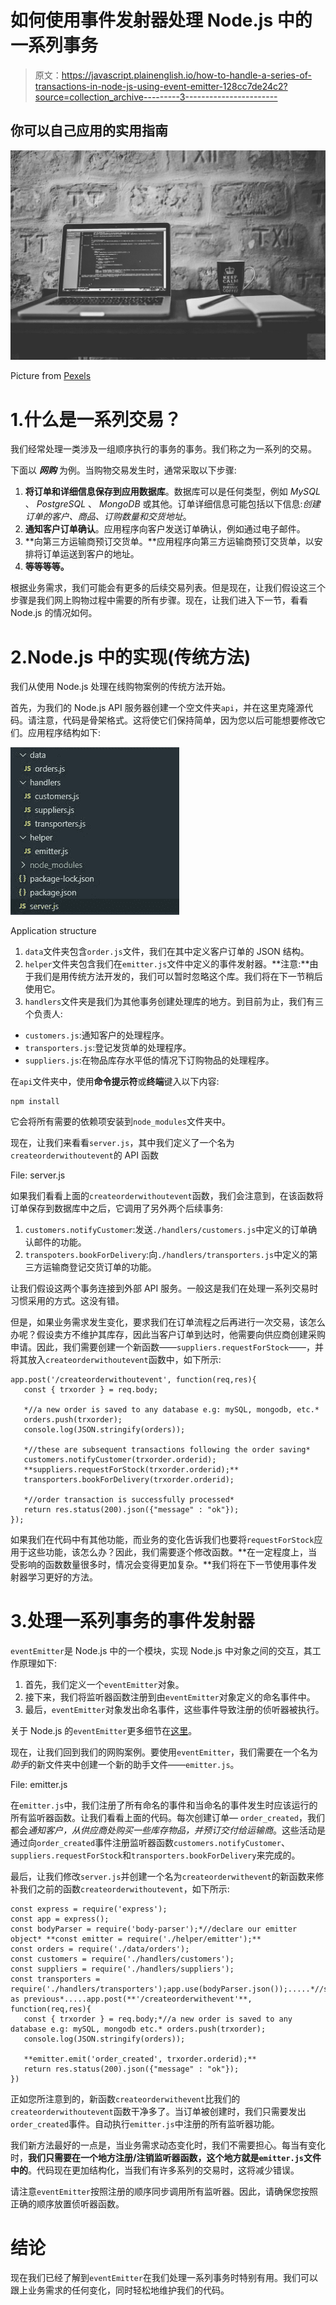 # 如何使用事件发射器处理 Node.js 中的一系列事务

> 原文：<https://javascript.plainenglish.io/how-to-handle-a-series-of-transactions-in-node-js-using-event-emitter-128cc7de24c2?source=collection_archive---------3----------------------->

## 你可以自己应用的实用指南

![](img/fc8c0f89303c8c9114d425164587d3c2.png)

Picture from [Pexels](https://www.pexels.com/photo/grayscale-photo-of-computer-laptop-near-white-notebook-and-ceramic-mug-on-table-169573/)

# 1.什么是一系列交易？

我们经常处理一类涉及一组顺序执行的事务的事务。我们称之为一系列的交易。

下面以 ***网购*** 为例。当购物交易发生时，通常采取以下步骤:

1.  **将订单和详细信息保存到应用数据库**。数据库可以是任何类型，例如 *MySQL* 、 *PostgreSQL* 、 *MongoDB* 或其他。订单详细信息可能包括以下信息:*创建订单的客户、商品、订购数量和交货地址*。
2.  **通知客户订单确认**。应用程序向客户发送订单确认，例如通过电子邮件。
3.  **向第三方运输商预订交货单。**应用程序向第三方运输商预订交货单，以安排将订单运送到客户的地址。
4.  **等等等等。**

根据业务需求，我们可能会有更多的后续交易列表。但是现在，让我们假设这三个步骤是我们网上购物过程中需要的所有步骤。现在，让我们进入下一节，看看 Node.js 的情况如何。

# 2.Node.js 中的实现(传统方法)

我们从使用 Node.js 处理在线购物案例的传统方法开始。

首先，为我们的 Node.js API 服务器创建一个空文件夹`api`，并在这里克隆源代码。请注意，代码是骨架格式。这将使它们保持简单，因为您以后可能想要修改它们。应用程序结构如下:

![](img/d26bf5062105b3e00bbe6fb2728cbd97.png)

Application structure

1.  `data`文件夹包含`order.js`文件，我们在其中定义客户订单的 JSON 结构。
2.  `helper`文件夹包含我们在`emitter.js`文件中定义的事件发射器。**注意:**由于我们是用传统方法开发的，我们可以暂时忽略这个库。我们将在下一节稍后使用它。
3.  `handlers`文件夹是我们为其他事务创建处理库的地方。到目前为止，我们有三个负责人:

*   `customers.js`:通知客户的处理程序。
*   `transporters.js`:登记发货单的处理程序。
*   `suppliers.js`:在物品库存水平低的情况下订购物品的处理程序。

在`api`文件夹中，使用**命令提示符**或**终端**键入以下内容:

```
npm install
```

它会将所有需要的依赖项安装到`node_modules`文件夹中。

现在，让我们来看看`server.js`，其中我们定义了一个名为`createorderwithoutevent`的 API 函数

File: server.js

如果我们看看上面的`createorderwithoutevent`函数，我们会注意到，在该函数将订单保存到数据库中之后，它调用了另外两个后续事务:

1.  `customers.notifyCustomer`:发送`./handlers/customers.js`中定义的订单确认邮件的功能。
2.  `transpoters.bookForDelivery`:向`./handlers/transporters.js`中定义的第三方运输商登记交货订单的功能。

让我们假设这两个事务连接到外部 API 服务。一般这是我们在处理一系列交易时习惯采用的方式。这没有错。

但是，如果业务需求发生变化，要求我们在订单流程之后再进行一次交易，该怎么办呢？假设卖方不维护其库存，因此当客户订单到达时，他需要向供应商创建采购申请。因此，我们需要创建一个新函数——`suppliers.requestForStock`——，并将其放入`createorderwithoutevent`函数中，如下所示:

```
app.post('/createorderwithoutevent', function(req,res){
   const { trxorder } = req.body;

   *//a new order is saved to any database e.g: mySQL, mongodb, etc.*
   orders.push(trxorder);
   console.log(JSON.stringify(orders));

   *//these are subsequent transactions following the order saving*
   customers.notifyCustomer(trxorder.orderid);
   **suppliers.requestForStock(trxorder.orderid);**
   transporters.bookForDelivery(trxorder.orderid);

   *//order transaction is successfully processed*
   return res.status(200).json({"message" : "ok"});
});
```

如果我们在代码中有其他功能，而业务的变化告诉我们也要将`requestForStock`应用于这些功能，该怎么办？因此，我们需要逐个修改函数。**在一定程度上，当受影响的函数数量很多时，情况会变得更加复杂。**我们将在下一节使用事件发射器学习更好的方法。

# 3.处理一系列事务的事件发射器

`eventEmitter`是 Node.js 中的一个模块，实现 Node.js 中对象之间的交互，其工作原理如下:

1.  首先，我们定义一个`eventEmitter`对象。
2.  接下来，我们将监听器函数注册到由`eventEmitter`对象定义的命名事件中。
3.  最后，`eventEmitter`对象发出命名事件，这些事件导致注册的侦听器被执行。

关于 Node.js 的`eventEmitter`更多细节在[这里](https://nodejs.org/api/events.html#events_class_eventemitter)。

现在，让我们回到我们的网购案例。要使用`eventEmitter`，我们需要在一个名为*助手*的新文件夹中创建一个新的助手文件——`emitter.js`。

File: emitter.js

在`emitter.js`中，我们注册了所有命名的事件和当命名的事件发生时应该运行的所有监听器函数。让我们看看上面的代码。每次创建订单— `order_created`，我们都会*通知客户，从供应商处购买一些库存物品，并预订交付给运输商*。这些活动是通过向`order_created`事件注册监听器函数`customers.notifyCustomer`、`suppliers.requestForStock`和`transporters.bookForDelivery`来完成的。

最后，让我们修改`server.js`并创建一个名为`createorderwithevent`的新函数来修补我们之前的函数`createorderwithoutevent`，如下所示:

```
const express = require('express');
const app = express();
const bodyParser = require('body-parser');*//declare our emitter object* **const emitter = require('./helper/emitter');**
const orders = require('./data/orders');
const customers = require('./handlers/customers');
const suppliers = require('./handlers/suppliers');
const transporters = require('./handlers/transporters');app.use(bodyParser.json());.....*//same as previous*.....app.post(**'/createorderwithevent'**, function(req,res){
   const { trxorder } = req.body;*//a new order is saved to any database e.g: mySQL, mongodb etc.* orders.push(trxorder);
   console.log(JSON.stringify(orders));

   **emitter.emit('order_created', trxorder.orderid);**
   return res.status(200).json({"message" : "ok"});
})
```

正如您所注意到的，新函数`createorderwithevent`比我们的`createorderwithoutevent`函数干净多了。当订单被创建时，我们只需要发出`order_created`事件。自动执行`emitter.js`中注册的所有监听器功能。

我们新方法最好的一点是，当业务需求动态变化时，我们不需要担心。每当有变化时，**我们只需要在一个地方注册/注销监听器函数，这个地方就是`emitter.js`文件中的**。代码现在更加结构化，当我们有许多系列的交易时，这将减少错误。

请注意`eventEmitter`按照注册的顺序同步调用所有监听器。因此，请确保您按照正确的顺序放置侦听器函数。

# 结论

现在我们已经了解到`eventEmitter`在我们处理一系列事务时特别有用。我们可以跟上业务需求的任何变化，同时轻松地维护我们的代码。